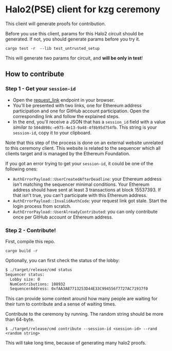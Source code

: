 # Halo2(PSE) client for kzg ceremony

This client will generate proofs for contribution.

Before you use this client, params for this Halo2 circuit should be generated. If not, you should generate params before you try it.
```
cargo test -r  --lib test_untrusted_setup
```
This will generate two params for circuit, and **will be only in test**!

## How to contribute

### Step 1 - Get your `session-id` 

- Open the [request_link](https://seq.ceremony.ethereum.org/auth/request_link) endpoint in your browser.
- You'll be presented with two links, one for Ethereum address participation and one for GitHub account participation. Open the corresponding link and follow the explained steps.
- In the end, you'll receive a JSON that has a `session_id` field with a value _similar to_ `504d898c-e975-4e13-9a48-4f8b95d754fb`. This string is your `session-id`, copy it to your clipboard.

Note that this step of the process is done on an external website unrelated to this ceremony client. This website is related to the sequencer which all clients target and is managed by the Ethereum Foundation.

If you got an error trying to get your `session-id`, it could be one of the following ones:
- `AuthErrorPayload::UserCreatedAfterDeadline`: your Ethereum address isn't matching the sequencer minimal conditions. Your Ethereum address should have sent at least 3 transactions at block 15537393. If that isn't true, you can't participate with this Ethereum address.
- `AuthErrorPayload::InvalidAuthCode`: your request link got stale. Start the login process from scratch.
- `AuthErrorPayload::UserAlreadyContributed`: you can only contribute once per GitHub account or Ethereum address.

### Step 2 - Contribute!

First, compile this repo.
```
cargo build -r
```
Optionally, you can first check the status of the lobby:
```bash
$ ./target/release/cmd status
Sequencer status:
  Lobby size: 0
  NumContributions: 108932
  SequencerAddress: 0xfAA3A87713253D44E33C994556f7727AC71937f0
```
This can provide some context around how many people are waiting for their turn to contribute and a sense of waiting times.

Contribute to the ceremony by running. The random string should be more than 64-byte.
```
$ ./target/release/cmd contribute --session-id <session-id> --rand <random string>
```
This will take long time, because of generating many halo2 proofs.
